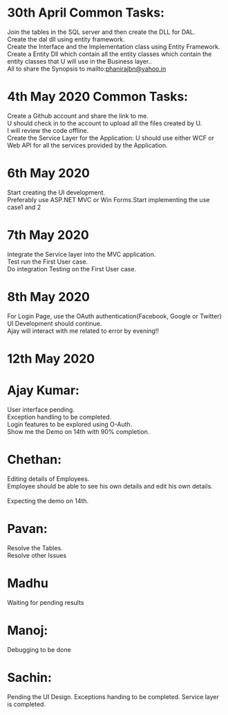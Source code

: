 # 30th April Common Tasks:
Join the tables in the SQL server and then create the DLL for DAL.<br/>
Create the dal dll using entity framework. <br/>
Create the Interface and the Implementation class using Entity Framework.<br/>
Create a Entity Dll which contain all the entity classes which contain the entity classes that U will use in the Business layer..<br/> 
All to share the Synopsis to mailto:phanirajbn@yahoo.in<br/>

# 4th May 2020 Common Tasks:
Create a Github account and share the link to me. <br/>
U should check in to the account to upload all the files created by U.<br/> 
I will review the code offline. <br/>
Create the Service Layer for the Application: U should use either WCF or Web API for all the services provided by the Application. <br/>

# 6th May 2020
Start creating the UI development.<br/>
Preferably use ASP.NET MVC or Win Forms.Start implementing the use case1 and 2<br/>

# 7th May 2020
Integrate the Service layer into the MVC application.<br/>
Test run the First User case. <br/>
Do integration Testing on the First User case. <br/>

# 8th May 2020
For Login Page, use the OAuth authentication(Facebook, Google or Twitter)<br/>
UI Development should continue.<br/>
Ajay will interact with me related to error by evening!!<br/>

# 12th May 2020
# Ajay Kumar:
User interface pending.<br/> 
Exception handling to be completed.<br/> 
Login features to be explored using O-Auth. <br/> 
Show me the Demo on 14th with 90% completion. <br/> 

# Chethan:
Editing details of Employees.<br/> 
Employee should be able to see his own details and edit his own details.<br/>  
Expecting the demo on 14th. <br/> 

# Pavan:
Resolve the Tables.<br/> 
Resolve other Issues<br/> 

# Madhu
Waiting for pending results</br>

# Manoj:
Debugging to be done

# Sachin:
Pending the UI Design.
Exceptions handing to be completed. 
Service layer is completed.


